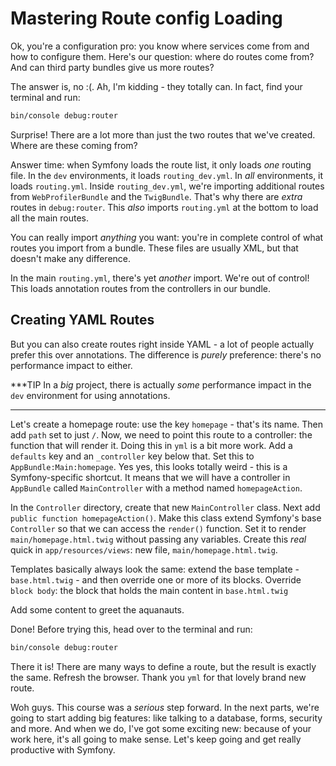 # Mastering Route config Loading

Ok, you're a configuration pro: you know where services come from and how to configure
them. Here's our question: where do routes come from? And can third party bundles
give us more routes?

The answer is, no :(. Ah, I'm kidding - they totally can. In fact, find your terminal
and run:

```bash
bin/console debug:router
```

Surprise! There are a lot more than just the two routes that we've created. Where
are these coming from?

Answer time: when Symfony loads the route list, it only loads *one* routing file.
In the `dev` environments, it loads `routing_dev.yml`. In *all* environments, it
loads `routing.yml`. Inside `routing_dev.yml`, we're importing additional routes from
`WebProfilerBundle` and the `TwigBundle`. That's why there are *extra* routes in
`debug:router`. This *also* imports `routing.yml` at the bottom to load all the main
routes.

You can really import *anything* you want: you're in complete control of what routes
you import from a bundle. These files are usually XML, but that doesn't make any
difference.

In the main `routing.yml`, there's yet *another* import. We're out of control! This
loads annotation routes from the controllers in our bundle.

## Creating YAML Routes

But you can also create routes right inside YAML - a lot of people actually prefer
this over annotations. The difference is *purely* preference: there's no performance
impact to either.

***TIP
In a *big* project, there is actually *some* performance impact in the `dev` environment
for using annotations.
***

Let's create a homepage route: use the key `homepage` - that's its name. Then add
`path` set to just `/`. Now, we need to point this route to a controller: the function
that will render it. Doing this in `yml` is a bit more work. Add a `defaults` key
and an `_controller` key below that. Set this to `AppBundle:Main:homepage`. Yes yes,
this looks totally weird - this is a Symfony-specific shortcut. It means that we
will have a controller in `AppBundle` called `MainController` with a method named
`homepageAction`.

In the `Controller` directory, create that new `MainController` class. Next add
`public function homepageAction()`. Make this class extend Symfony's base `Controller`
so that we can access the `render()` function. Set it to render `main/homepage.html.twig`
without passing any variables. Create this *real* quick in `app/resources/views`:
new file, `main/homepage.html.twig`. 

Templates basically always look the same: extend the base template - `base.html.twig` -
and then override one or more of its blocks. Override `block body`: the block that
holds the main content in `base.html.twig`

Add some content to greet the aquanauts.

Done! Before trying this, head over to the terminal and run:

```bash
bin/console debug:router
```

There it is! There are many ways to define a route, but the result is exactly the
same. Refresh the browser. Thank you `yml` for that lovely brand new route.


Woh guys. This course was a *serious* step forward. In the next parts, we're going
to start adding big features: like talking to a database, forms, security and more.
And when we do, I've got some exciting new: because of your work here, it's all going
to make sense. Let's keep going and get really productive with Symfony.
